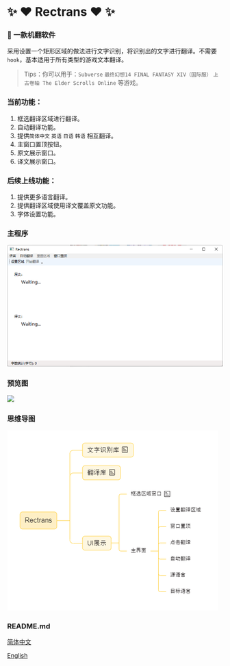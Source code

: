 # :sparkles: :heart: Rectrans :heart: :sparkles:


### :unicorn: 一款机翻软件

采用设置一个矩形区域的做法进行文字识别，将识别出的文字进行翻译。不需要`hook`，基本适用于所有类型的游戏文本翻译。

> Tips：你可以用于：`Subverse` `最终幻想14 FINAL FANTASY XIV（国际服）` `上古卷轴 The Elder Scrolls Online` 等游戏。


### 当前功能：

1. 框选翻译区域进行翻译。
2. 自动翻译功能。
3. 提供`简体中文` `英语` `日语` `韩语` 相互翻译。
4. 主窗口置顶按钮。
5. 原文展示窗口。
6. 译文展示窗口。


### 后续上线功能：

1. 提供更多语言翻译。
2. 提供翻译区域使用译文覆盖原文功能。
3. 字体设置功能。


### 主程序

![](ui.png)


### 预览图

![](preview1.png)


### 思维导图

![](mind.png)


### README.md

[简体中文](README.md)

[English](README.en.md)
